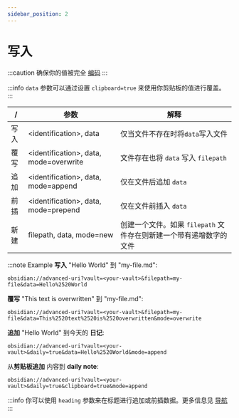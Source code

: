 ```yaml
---
sidebar_position: 2
---
```


# 写入

:::caution
确保你的值被完全 [编码](../concepts/encoding.md)
:::

:::info
`data` 参数可以通过设置 `clipboard=true` 来使用你剪贴板的值进行覆盖。
:::

| /    | 参数                                    | 解释                                                               |
| ---- | --------------------------------------- | ------------------------------------------------------------------ |
| 写入 | <identification\>, data                 | 仅当文件不存在时将`data`写入文件                                   |
| 覆写 | <identification\>, data, mode=overwrite | 文件存在也将 `data` 写入 `filepath`                                |
| 追加 | <identification\>, data, mode=append    | 仅在文件后追加 `data`                                              |
| 前插 | <identification\>, data, mode=prepend   | 仅在文件前插入 `data`                                              |
| 新建 | filepath, data, mode=new                | 创建一个文件。如果 `filepath` 文件存在则新建一个带有递增数字的文件 |

:::note Example
**写入** "Hello World" 到 "my-file.md":

```uri
obsidian://advanced-uri?vault=<your-vault>&filepath=my-file&data=Hello%2520World
```

**覆写** "This text is overwritten" 到 "my-file.md":

```uri
obsidian://advanced-uri?vault=<your-vault>&filepath=my-file&data=This%2520text%2520is%2520overwritten&mode=overwrite
```

**追加** "Hello World" 到今天的 **日记**:

```uri
obsidian://advanced-uri?vault=<your-vault>&daily=true&data=Hello%2520World&mode=append
```

从**剪贴板追加** 内容到 **daily note**:

```uri
obsidian://advanced-uri?vault=<your-vault>&daily=true&clipboard=true&mode=append
```

:::info
你可以使用 `heading` 参数来在标题进行追加或前插数据。更多信息见 [导航](navigation.md)
:::
